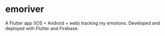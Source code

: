 # emoriver

A Flutter app (IOS + Android + web) tracking my emotions. Developed and deployed with Flutter and Firebase.
